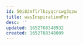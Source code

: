 ```yaml
---
id: 50i82mflrlkzyqcrcwg3qzw
title: wasInspirationFor
desc: ''
updated: 1652768348932
created: 1652768348009
---
```



